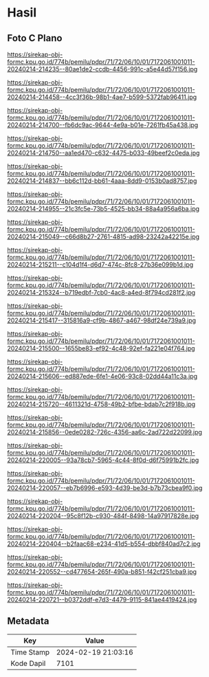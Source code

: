 # Hasil

## Foto C Plano

https://sirekap-obj-formc.kpu.go.id/774b/pemilu/pdpr/71/72/06/10/01/7172061001011-20240214-214235--80ae1de2-ccdb-4456-991c-a5e44d57f156.jpg

https://sirekap-obj-formc.kpu.go.id/774b/pemilu/pdpr/71/72/06/10/01/7172061001011-20240214-214458--4cc3f36b-98b1-4ae7-b599-5372fab96411.jpg

https://sirekap-obj-formc.kpu.go.id/774b/pemilu/pdpr/71/72/06/10/01/7172061001011-20240214-214700--fb6dc9ac-9644-4e9a-b01e-7261fb45a438.jpg

https://sirekap-obj-formc.kpu.go.id/774b/pemilu/pdpr/71/72/06/10/01/7172061001011-20240214-214750--aa1ed470-c632-4475-b033-49beef2c0eda.jpg

https://sirekap-obj-formc.kpu.go.id/774b/pemilu/pdpr/71/72/06/10/01/7172061001011-20240214-214837--bb6c112d-bb61-4aaa-8dd9-0153b0ad8757.jpg

https://sirekap-obj-formc.kpu.go.id/774b/pemilu/pdpr/71/72/06/10/01/7172061001011-20240214-214955--21c3fc5e-73b5-4525-bb34-88a4a956a6ba.jpg

https://sirekap-obj-formc.kpu.go.id/774b/pemilu/pdpr/71/72/06/10/01/7172061001011-20240214-215049--c66d8b27-2761-4815-ad98-23242a42215e.jpg

https://sirekap-obj-formc.kpu.go.id/774b/pemilu/pdpr/71/72/06/10/01/7172061001011-20240214-215211--c104d1f4-d6d7-474c-8fc8-27b36e099b1d.jpg

https://sirekap-obj-formc.kpu.go.id/774b/pemilu/pdpr/71/72/06/10/01/7172061001011-20240214-215324--b719edbf-7cb0-4ac8-a4ed-8f794cd281f2.jpg

https://sirekap-obj-formc.kpu.go.id/774b/pemilu/pdpr/71/72/06/10/01/7172061001011-20240214-215417--315816a9-cf9b-4867-a467-98df24e739a9.jpg

https://sirekap-obj-formc.kpu.go.id/774b/pemilu/pdpr/71/72/06/10/01/7172061001011-20240214-215500--1655be83-ef92-4c48-92ef-fa221e04f764.jpg

https://sirekap-obj-formc.kpu.go.id/774b/pemilu/pdpr/71/72/06/10/01/7172061001011-20240214-215606--ed887ede-6fe1-4e06-93c8-02dd44a11c3a.jpg

https://sirekap-obj-formc.kpu.go.id/774b/pemilu/pdpr/71/72/06/10/01/7172061001011-20240214-215720--4611321d-4758-49b2-bfbe-bdab7c2f918b.jpg

https://sirekap-obj-formc.kpu.go.id/774b/pemilu/pdpr/71/72/06/10/01/7172061001011-20240214-215856--0ede0282-726c-4356-aa6c-2ad722d22099.jpg

https://sirekap-obj-formc.kpu.go.id/774b/pemilu/pdpr/71/72/06/10/01/7172061001011-20240214-220005--93a78cb7-5965-4c44-8f0d-d6f75991b2fc.jpg

https://sirekap-obj-formc.kpu.go.id/774b/pemilu/pdpr/71/72/06/10/01/7172061001011-20240214-220057--eb7b6996-e593-4d39-be3d-b7b73cbea9f0.jpg

https://sirekap-obj-formc.kpu.go.id/774b/pemilu/pdpr/71/72/06/10/01/7172061001011-20240214-220204--95c8f12b-c930-484f-8498-14a97917828e.jpg

https://sirekap-obj-formc.kpu.go.id/774b/pemilu/pdpr/71/72/06/10/01/7172061001011-20240214-220404--b2faac68-e234-41d5-b554-dbbf840ad7c2.jpg

https://sirekap-obj-formc.kpu.go.id/774b/pemilu/pdpr/71/72/06/10/01/7172061001011-20240214-220552--cd477654-265f-490a-b851-f42cf251cba9.jpg

https://sirekap-obj-formc.kpu.go.id/774b/pemilu/pdpr/71/72/06/10/01/7172061001011-20240214-220721--b0372ddf-e7d3-4479-9115-841ae4419424.jpg


## Metadata

| Key        | Value               |
| ---------- | ------------------- |
| Time Stamp | 2024-02-19 21:03:16 |
| Kode Dapil | 7101                |



